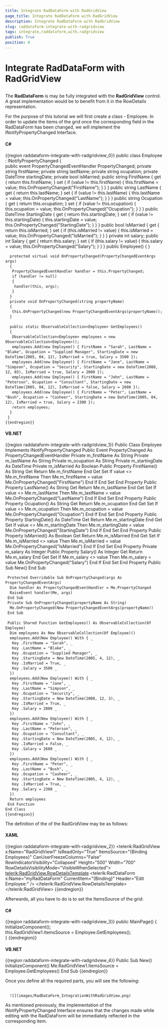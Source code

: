 ```yaml
---
title: Integrate RadDataForm with RadGridView
page_title: Integrate RadDataForm with RadGridView
description: Integrate RadDataForm with RadGridView
slug: raddataform-integrate-with-radgridview
tags: integrate,raddataform,with,radgridview
publish: True
position: 0
---
```


# Integrate RadDataForm with RadGridView



## 

The __RadDataForm__ is may be fully integrated with the __RadGridView__ control. A great implementation would be to benefit from it in the RowDetails representation. 

For the purpose of this tutorial we will first create a class - Employee. In order to update the items of the grid once the corresponding field in the RadDataForm has been changed, we will implement the INotifyPropertyChanged Interface.

#### __C#__

{{region raddataform-integrate-with-radgridview_0}}
	public class Employee : INotifyPropertyChanged
	 {  
	  public event PropertyChangedEventHandler PropertyChanged;
	  private string firstName;
	  private string lastName;
	  private string ocupation;
	  private DateTime startingDate;
	  private bool isMarried;
	  public string FirstName
	  {
	   get { return this.firstName; }
	   set
	   {
	    if (value != this.firstName)
	    {
	     this.firstName = value;
	     this.OnPropertyChanged("FirstName");
	    }
	   }
	  }
	  public string LastName
	  {
	   get { return this.lastName; }
	   set
	   {
	    if (value != this.lastName)
	    {
	     this.lastName = value;
	     this.OnPropertyChanged("LastName");
	    }
	   }
	  }
	  public string Ocupation
	  {
	   get { return this.ocupation; }
	   set
	   {
	    if (value != this.ocupation)
	    {
	     this.ocupation = value;
	     this.OnPropertyChanged("Ocupation");
	    }
	   }
	  }
	  public DateTime StartingDate
	  {
	   get { return this.startingDate; }
	   set
	   {
	    if (value != this.startingDate)
	    {
	     this.startingDate = value;
	     this.OnPropertyChanged("StartingDate");
	    }
	   }
	  }
	  public bool IsMarried
	  {
	   get
	   {
	    return this.isMarried;
	   }
	   set
	   {
	    if (this.isMarried != value)
	    {
	     this.isMarried = value;
	     this.OnPropertyChanged("IsMarried");
	    }
	   }
	  }
	  private int salary;
	  public int Salary
	  {
	   get
	   {
	    return this.salary;
	   }
	   set
	   {
	    if (this.salary != value)
	    {
	     this.salary = value;
	     this.OnPropertyChanged("Salary");
	    }
	   }
	  }
	  public Employee()
	  { }
	
	  protected virtual void OnPropertyChanged(PropertyChangedEventArgs args)
	  {
	   PropertyChangedEventHandler handler = this.PropertyChanged;
	   if (handler != null)
	   {
	    handler(this, args);
	   }
	  }
	  private void OnPropertyChanged(string propertyName)
	  {
	   this.OnPropertyChanged(new PropertyChangedEventArgs(propertyName));
	  }
	
	  public static ObservableCollection<Employee> GetEmployees()
	  {
	   ObservableCollection<Employee> employees = new ObservableCollection<Employee>();
	   employees.Add(new Employee() { FirstName = "Sarah", LastName = "Blake", Ocupation = "Supplied Manager", StartingDate = new DateTime(2005, 04, 12), IsMarried = true, Salary = 3500 });
	   employees.Add(new Employee() { FirstName = "Jane", LastName = "Simpson", Ocupation = "Security", StartingDate = new DateTime(2008, 12, 03), IsMarried = true, Salary = 2000 });
	   employees.Add(new Employee() { FirstName = "John", LastName = "Peterson", Ocupation = "Consultant", StartingDate = new DateTime(2005, 04, 12), IsMarried = false, Salary = 2600 });
	   employees.Add(new Employee() { FirstName = "Peter", LastName = "Bush", Ocupation = "Casheer", StartingDate = new DateTime(2005, 04, 12), IsMarried = true, Salary = 2300 });
	   return employees;
	  }
	 }
	{{endregion}}



#### __VB.NET__

{{region raddataform-integrate-with-radgridview_1}}
	Public Class Employee
	 Implements INotifyPropertyChanged
	 Public Event PropertyChanged As PropertyChangedEventHandler
	 Private m_firstName As String
	 Private m_lastName As String
	 Private m_ocupation As String
	 Private m_startingDate As DateTime
	 Private m_isMarried As Boolean
	 Public Property FirstName() As String
	  Get
	   Return Me.m_firstName
	  End Get
	  Set
	   If value <> Me.m_firstName Then
	    Me.m_firstName = value
	    Me.OnPropertyChanged("FirstName")
	   End If
	  End Set
	 End Property
	 Public Property LastName() As String
	  Get
	   Return Me.m_lastName
	  End Get
	  Set
	   If value <> Me.m_lastName Then
	    Me.m_lastName = value
	    Me.OnPropertyChanged("LastName")
	   End If
	  End Set
	 End Property
	 Public Property Ocupation() As String
	  Get
	   Return Me.m_ocupation
	  End Get
	  Set
	   If value <> Me.m_ocupation Then
	    Me.m_ocupation = value
	    Me.OnPropertyChanged("Ocupation")
	   End If
	  End Set
	 End Property
	 Public Property StartingDate() As DateTime
	  Get
	   Return Me.m_startingDate
	  End Get
	  Set
	   If value <> Me.m_startingDate Then
	    Me.m_startingDate = value
	    Me.OnPropertyChanged("StartingDate")
	   End If
	  End Set
	 End Property
	 Public Property IsMarried() As Boolean
	  Get
	   Return Me.m_isMarried
	  End Get
	  Set
	   If Me.m_isMarried <> value Then
	    Me.m_isMarried = value
	    Me.OnPropertyChanged("IsMarried")
	   End If
	  End Set
	 End Property
	 Private m_salary As Integer
	 Public Property Salary() As Integer
	  Get
	   Return Me.m_salary
	  End Get
	  Set
	   If Me.m_salary <> value Then
	    Me.m_salary = value
	    Me.OnPropertyChanged("Salary")
	   End If
	  End Set
	 End Property
	 Public Sub New()
	 End Sub
	
	 Protected Overridable Sub OnPropertyChanged(args As PropertyChangedEventArgs)
	  Dim handler As PropertyChangedEventHandler = Me.PropertyChanged
	  RaiseEvent handler(Me, args)
	 End Sub
	 Private Sub OnPropertyChanged(propertyName As String)
	  Me.OnPropertyChanged(New PropertyChangedEventArgs(propertyName))
	 End Sub
	
	 Public Shared Function GetEmployees() As ObservableCollection(Of Employee)
	  Dim employees As New ObservableCollection(Of Employee)()
	  employees.Add(New Employee() With { _
	   Key .FirstName = "Sarah", _
	   Key .LastName = "Blake", _
	   Key .Ocupation = "Supplied Manager", _
	   Key .StartingDate = New DateTime(2005, 4, 12), _
	   Key .IsMarried = True, _
	   Key .Salary = 3500 _
	  })
	  employees.Add(New Employee() With { _
	   Key .FirstName = "Jane", _
	   Key .LastName = "Simpson", _
	   Key .Ocupation = "Security", _
	   Key .StartingDate = New DateTime(2008, 12, 3), _
	   Key .IsMarried = True, _
	   Key .Salary = 2000 _
	  })
	  employees.Add(New Employee() With { _
	   Key .FirstName = "John", _
	   Key .LastName = "Peterson", _
	   Key .Ocupation = "Consultant", _
	   Key .StartingDate = New DateTime(2005, 4, 12), _
	   Key .IsMarried = False, _
	   Key .Salary = 2600 _
	  })
	  employees.Add(New Employee() With { _
	   Key .FirstName = "Peter", _
	   Key .LastName = "Bush", _
	   Key .Ocupation = "Casheer", _
	   Key .StartingDate = New DateTime(2005, 4, 12), _
	   Key .IsMarried = True, _
	   Key .Salary = 2300 _
	  })
	  Return employees
	 End Function
	End Class
	{{endregion}}



The definition of the of the RadGridView may be as follows:

#### __XAML__

{{region raddataform-integrate-with-radgridview_2}}
	<telerik:RadGridView x:Name="RadGridView1" IsReadOnly="True" ItemsSource="{Binding Employees}" 
	                             CanUserFreezeColumns="False" RowIndicatorVisibility="Collapsed" 
	                             Height="500"  Width="700"
	                             RowDetailsVisibilityMode="VisibleWhenSelected">
	 <telerik:RadGridView.RowDetailsTemplate>
	  <DataTemplate>
	   <telerik:RadDataForm x:Name="myRadDataForm" CurrentItem="{Binding}" Header="Edit Employee:" />
	  </DataTemplate>
	 </telerik:RadGridView.RowDetailsTemplate>
	</telerik:RadGridView>
	{{endregion}}



Afterwards, all you have to do is to set the ItemsSource of the grid:

#### __C#__

{{region raddataform-integrate-with-radgridview_3}}
	public MainPage()
	  {
	   InitializeComponent();   
	   this.RadGridView1.ItemsSource = Employee.GetEmployees();  
	  }
	{{endregion}}



#### __VB.NET__

{{region raddataform-integrate-with-radgridview_4}}
	Public Sub New()
	 InitializeComponent()
	 Me.RadGridView1.ItemsSource = Employee.GetEmployees()
	End Sub
	{{endregion}}



Once you define all the required parts, you will see the following:




         
      ![](images/RadDataForm_IntegrationWithRadGridView.png)

As mentioned previously, the implementation of the INotifyPropertyChanged Interface ensures that the changes made while editing with the RadDataForm will be immediately reflected in the corresponding item. 


